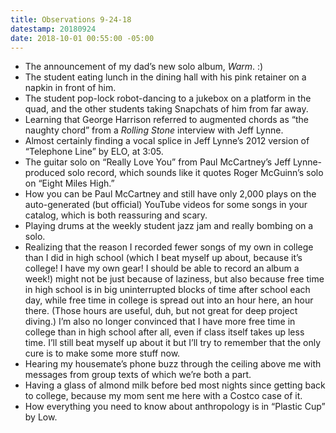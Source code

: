 ```yaml
---
title: Observations 9-24-18
datestamp: 20180924
date: 2018-10-01 00:55:00 -05:00
---
```


- The announcement of my dad’s new solo album, *Warm*. :)
- The student eating lunch in the dining hall with his pink retainer on a napkin in front of him.
- The student pop-lock robot-dancing to a jukebox on a platform in the quad, and the other students taking Snapchats of him from far away.
- Learning that George Harrison referred to augmented chords as “the naughty chord” from a *Rolling Stone* interview with Jeff Lynne.
- Almost certainly finding a vocal splice in Jeff Lynne’s 2012 version of “Telephone Line” by ELO, at 3:05.
- The guitar solo on “Really Love You” from Paul McCartney’s Jeff Lynne-produced solo record, which sounds like it quotes Roger McGuinn’s solo on “Eight Miles High.”
- How you can be Paul McCartney and still have only 2,000 plays on the auto-generated (but official) YouTube videos for some songs in your catalog, which is both reassuring and scary.
- Playing drums at the weekly student jazz jam and really bombing on a solo.
- Realizing that the reason I recorded fewer songs of my own in college than I did in high school (which I beat myself up about, because it’s college! I have my own gear! I should be able to record an album a week!) might not be just because of laziness, but also because free time in high school is in big uninterrupted blocks of time after school each day, while free time in college is spread out into an hour here, an hour there. (Those hours are useful, duh, but not great for deep project diving.) I’m also no longer convinced that I have more free time in college than in high school after all, even if class itself takes up less time. I’ll still beat myself up about it but I’ll try to remember that the only cure is to make some more stuff now.
- Hearing my housemate’s phone buzz through the ceiling above me with messages from group texts of which we’re both a part.
- Having a glass of almond milk before bed most nights since getting back to college, because my mom sent me here with a Costco case of it.
- How everything you need to know about anthropology is in “Plastic Cup” by Low.
